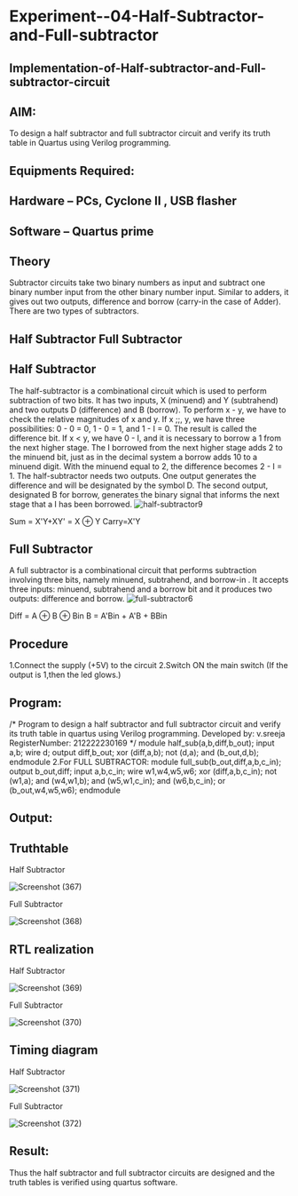 # Experiment--04-Half-Subtractor-and-Full-subtractor
## Implementation-of-Half-subtractor-and-Full-subtractor-circuit
## AIM:
To design a half subtractor and full subtractor circuit and verify its truth table in Quartus using Verilog programming.

## Equipments Required:
## Hardware – PCs, Cyclone II , USB flasher
## Software – Quartus prime
## Theory
Subtractor circuits take two binary numbers as input and subtract one binary number input from the other binary number input. Similar to adders, it gives out two outputs, difference and borrow (carry-in the case of Adder). There are two types of subtractors.

## Half Subtractor Full Subtractor
## Half Subtractor
The half-subtractor is a combinational circuit which is used to perform subtraction of two bits. It has two inputs, X (minuend) and Y (subtrahend) and two outputs D (difference) and B (borrow). To perform x - y, we have to check the relative magnitudes of x and y. If x ;;, y, we have three possibilities: 0 - 0 = 0, 1 - 0 = 1, and 1 - I = 0. The result is called the difference bit. If x < y, we have 0 - I, and it is necessary to borrow a 1 from the next higher stage. The I borrowed from the next higher stage adds 2 to the minuend bit, just as in the decimal system a borrow adds 10 to a minuend digit. With the minuend equal to 2, the difference becomes 2 - I = 1. The half-subtractor needs two outputs. One output generates the difference and will be designated by the symbol D. The second output, designated B for borrow, generates the binary signal that informs the next stage that a I has been borrowed.
![half-subtractor9](https://user-images.githubusercontent.com/36288975/166112538-58c3bc7c-ee5d-4e6a-ac8d-8e8328efe27a.png)


Sum = X'Y+XY' = X ⊕ Y
Carry=X'Y

## Full Subtractor
A full subtractor is a combinational circuit that performs subtraction involving three bits, namely minuend, subtrahend, and borrow-in . It accepts three inputs: minuend, subtrahend and a borrow bit and it produces two outputs: difference and borrow. 
![full-subtractor6](https://user-images.githubusercontent.com/36288975/166112541-24c68359-3de8-4674-ae22-8272ffc385ed.png)


Diff = A ⊕ B ⊕ Bin B = A'Bin + A'B + BBin

## Procedure
1.Connect the supply (+5V) to the circuit 
2.Switch ON the main switch (If the output is 1,then the led glows.)

## Program:
/*
Program to design a half subtractor and full subtractor circuit and verify its truth table in quartus using Verilog programming.
Developed by: v.sreeja
RegisterNumber:  212222230169
*/
module half_sub(a,b,diff,b_out);
input a,b;
wire d;
output diff,b_out;
xor (diff,a,b);
not (d,a);
and (b_out,d,b);
endmodule
2.For FULL SUBTRACTOR:
module full_sub(b_out,diff,a,b,c_in);
output b_out,diff;
input a,b,c_in;
wire w1,w4,w5,w6;
xor (diff,a,b,c_in);
not (w1,a);
and (w4,w1,b);
and (w5,w1,c_in);
and (w6,b,c_in);
or (b_out,w4,w5,w6);
endmodule
## Output:

## Truthtable
 Half Subtractor
 
![Screenshot (367)](https://github.com/VelasiriSreeja/Experiment--03-Half-Subtractor-and-Full-subtractor/assets/118344328/ebcfec14-cb13-4099-849b-a72d238574ff)

Full Subtractor

![Screenshot (368)](https://github.com/VelasiriSreeja/Experiment--03-Half-Subtractor-and-Full-subtractor/assets/118344328/1ea87286-89c2-4851-aab0-87efd8c4c24e)



##  RTL realization

 Half Subtractor
 
![Screenshot (369)](https://github.com/VelasiriSreeja/Experiment--03-Half-Subtractor-and-Full-subtractor/assets/118344328/21acdb99-b34d-4034-9840-95d8a5535794)

Full Subtractor

![Screenshot (370)](https://github.com/VelasiriSreeja/Experiment--03-Half-Subtractor-and-Full-subtractor/assets/118344328/0564305c-0cc7-4b52-ae7d-ad61e5c42c0b)


## Timing diagram 

 Half Subtractor
 
![Screenshot (371)](https://github.com/VelasiriSreeja/Experiment--03-Half-Subtractor-and-Full-subtractor/assets/118344328/29373cab-e318-46a7-b18b-077bb2ac14ac)

Full Subtractor

![Screenshot (372)](https://github.com/VelasiriSreeja/Experiment--03-Half-Subtractor-and-Full-subtractor/assets/118344328/bb39aded-7fef-4c0d-bec2-4c16c7978d98)


## Result:
Thus the half subtractor and full subtractor circuits are designed and the truth tables is verified using quartus software.
